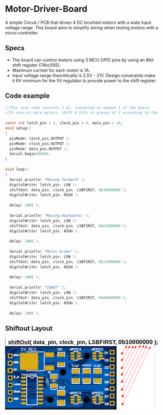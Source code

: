 # Motor-Driver-Board
A simple Circuit / PCB that drives 4 DC brushed motors with a wide input voltage range. 
This board aims to simplify wiring when testing motors with a micro-controller.

## Specs

* The board can control motors using 3 MCU GPIO pins by using an 8bit shift register (74hc595). 
* Maximum current for each motor is 1A.
* Input voltage range theoretically is 2.5V - 21V. Design constraints make it 6V minimum for the 5V regulator to provide power to the shift register.

## Code example
```C
//This test code controls 1 DC, connected on output 1 of the board.
//To control more motors, shift 8 bits in groups of 2 according to the output number.

const int latch_pin = 5, clock_pin = 4, data_pin = 16;
void setup() 
{
  pinMode( latch_pin,OUTPUT );
  pinMode( clock_pin,OUTPUT );
  pinMode( data_pin,OUTPUT );
  Serial.begin(9600);
}

void loop() 
{
  Serial.println( "Moving forward" );
  digitalWrite( latch_pin, LOW );
  shiftOut( data_pin, clock_pin, LSBFIRST, 0b10000000 );
  digitalWrite( latch_pin, HIGH );
  
  delay( 1000 );

  Serial.println( "Moving backwards" );
  digitalWrite( latch_pin, LOW );
  shiftOut( data_pin, clock_pin, LSBFIRST, 0b01000000 );
  digitalWrite( latch_pin, HIGH );
  
  delay( 1000 );

  Serial.println( "Motor brake" );
  digitalWrite( latch_pin, LOW );
  shiftOut( data_pin, clock_pin, LSBFIRST, 0b11000000 );
  digitalWrite( latch_pin, HIGH );
  
  delay( 1000 );

  Serial.println( "COAST" );
  digitalWrite( latch_pin, LOW );
  shiftOut( data_pin, clock_pin, LSBFIRST, 0b00000000 );
  digitalWrite( latch_pin, HIGH );
  
  delay( 1000 );

```
## Shiftout Layout
![alt text](./Images/Shiftout_layout.png)

